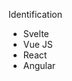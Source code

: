 <p class="mb-4 font-semibold text-gray-900 dark:text-white">Identification</p>
<ul class="w-full items-center divide-x divide-gray-200 rounded-lg border border-gray-200 sm:flex rtl:divide-x-reverse dark:divide-gray-600 dark:border-gray-600 dark:bg-gray-800">
  <li class="w-full">
    <Checkbox checked classLabel="p-3">Svelte</Checkbox>
  </li>
  <li class="w-full"><Checkbox classLabel="p-3">Vue JS</Checkbox></li>
  <li class="w-full"><Checkbox classLabel="p-3">React</Checkbox></li>
  <li class="w-full"><Checkbox classLabel="p-3">Angular</Checkbox></li>
</ul>